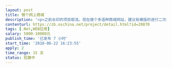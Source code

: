 ```yaml
---                
layout: post       
title: 做个网上商城           
description: '<p>之前水印的项目取消。现在做个多语种商城网站，建议有模版的进行二次开发</p><p><br></p><p>。不涉及水印和图片的问题。做个有源代码的全新的商城。现在开始做，半月</p><p><br></p><p>到二十天内完活。需更长时间的就不谈了</p>'     
contenturl: https://zb.oschina.net/project/detail.html?id=20870      
tags: [.Net,WEB应用]            
salary: 5000-10000元          
publish_time: '已发布 7 小时'         
start_time: '2018-06-22 16:23:55'           
apply: 2                   
time_range: 15 天              
status: 招募中                  
---                 
```

